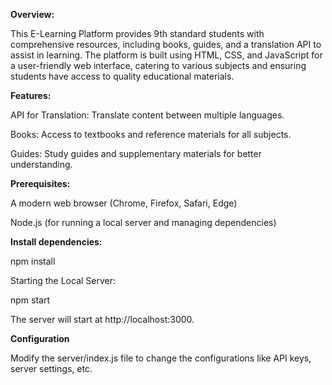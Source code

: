 
**Overview:**

This E-Learning Platform provides 9th standard students with comprehensive resources, including books, guides, and a translation API to assist in learning. The platform is built using HTML, CSS, and JavaScript for a user-friendly web interface, catering to various subjects and ensuring students have access to quality educational materials.

**Features:**

API for Translation: Translate content between multiple languages.

Books: Access to textbooks and reference materials for all subjects.

Guides: Study guides and supplementary materials for better understanding.

**Prerequisites:**

A modern web browser (Chrome, Firefox, Safari, Edge)

Node.js (for running a local server and managing dependencies)

**Install dependencies:**

npm install

Starting the Local Server:

npm start

The server will start at http://localhost:3000.

**Configuration**

Modify the server/index.js file to change the configurations like API keys, server settings, etc.
